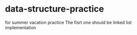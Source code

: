 # data-structure-practice
for summer vacation practice
The fisrt one should be linked list implementation
